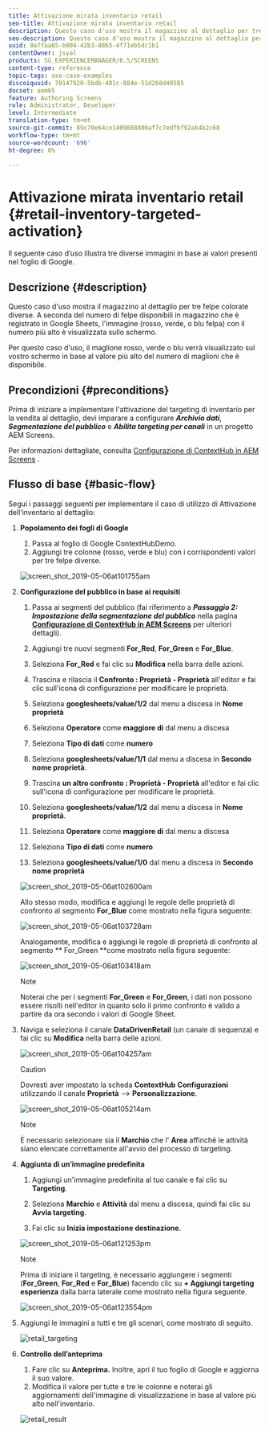 ```yaml
---
title: Attivazione mirata inventario retail
seo-title: Attivazione mirata inventario retail
description: Questo caso d'uso mostra il magazzino al dettaglio per tre felpe colorate diverse. A seconda del numero di felpe disponibili in magazzino che è registrato in Google Sheets, l'immagine (rosso, verde, o blu felpa) con il numero più alto è visualizzata sullo schermo.
seo-description: Questo caso d'uso mostra il magazzino al dettaglio per tre felpe colorate diverse. A seconda del numero di felpe disponibili in magazzino che è registrato in Google Sheets, l'immagine (rosso, verde, o blu felpa) con il numero più alto è visualizzata sullo schermo.
uuid: 8e7faa65-b004-42b3-8865-4f71eb5dc1b1
contentOwner: jsyal
products: SG_EXPERIENCEMANAGER/6.5/SCREENS
content-type: reference
topic-tags: use-case-examples
discoiquuid: 70147920-5bdb-401c-884e-51d268d40585
docset: aem65
feature: Authoring Screens
role: Administrator, Developer
level: Intermediate
translation-type: tm+mt
source-git-commit: 89c70e64ce1409888800af7c7edfbf92ab4b2c68
workflow-type: tm+mt
source-wordcount: '696'
ht-degree: 0%

---
```



# Attivazione mirata inventario retail {#retail-inventory-targeted-activation}

Il seguente caso d’uso illustra tre diverse immagini in base ai valori presenti nel foglio di Google.

## Descrizione {#description}

Questo caso d&#39;uso mostra il magazzino al dettaglio per tre felpe colorate diverse. A seconda del numero di felpe disponibili in magazzino che è registrato in Google Sheets, l&#39;immagine (rosso, verde, o blu felpa) con il numero più alto è visualizzata sullo schermo.

Per questo caso d&#39;uso, il maglione rosso, verde o blu verrà visualizzato sul vostro schermo in base al valore più alto del numero di maglioni che è disponibile.

## Precondizioni {#preconditions}

Prima di iniziare a implementare l&#39;attivazione del targeting di inventario per la vendita al dettaglio, devi imparare a configurare ***Archivio dati***, ***Segmentazione del pubblico*** e ***Abilita targeting per canali*** in un progetto AEM Screens.

Per informazioni dettagliate, consulta [Configurazione di ContextHub in AEM Screens](configuring-context-hub.md) .

## Flusso di base {#basic-flow}

Segui i passaggi seguenti per implementare il caso di utilizzo di Attivazione dell’inventario al dettaglio:

1. **Popolamento dei fogli di Google**

   1. Passa al foglio di Google ContextHubDemo.
   1. Aggiungi tre colonne (rosso, verde e blu) con i corrispondenti valori per tre felpe diverse.

   ![screen_shot_2019-05-06at101755am](assets/screen_shot_2019-05-06at101755am.png)

1. **Configurazione del pubblico in base ai requisiti**

   1. Passa ai segmenti del pubblico (fai riferimento a ***Passaggio 2: Impostazione della segmentazione del pubblico*** nella pagina **[Configurazione di ContextHub in AEM Screens](configuring-context-hub.md)** per ulteriori dettagli).

   1. Aggiungi tre nuovi segmenti **For_Red**, **For_Green** e **For_Blue**.

   1. Seleziona **For_Red** e fai clic su **Modifica** nella barra delle azioni.

   1. Trascina e rilascia il **Confronto : Proprietà - Proprietà** all&#39;editor e fai clic sull&#39;icona di configurazione per modificare le proprietà.
   1. Seleziona **googlesheets/value/1/2** dal menu a discesa in **Nome proprietà**

   1. Seleziona **Operatore** come **maggiore di** dal menu a discesa

   1. Seleziona **Tipo di dati** come **numero**

   1. Seleziona **googlesheets/value/1/1** dal menu a discesa in **Secondo nome proprietà**.

   1. Trascina **un altro confronto : Proprietà - Proprietà** all&#39;editor e fai clic sull&#39;icona di configurazione per modificare le proprietà.
   1. Seleziona **googlesheets/value/1/2** dal menu a discesa in **Nome proprietà**.

   1. Seleziona **Operatore** come **maggiore di** dal menu a discesa

   1. Seleziona **Tipo di dati** come **numero**

   1. Seleziona **googlesheets/value/1/0** dal menu a discesa in **Secondo nome proprietà**

   ![screen_shot_2019-05-06at102600am](assets/screen_shot_2019-05-06at102600am.png)

   Allo stesso modo, modifica e aggiungi le regole delle proprietà di confronto al segmento **For_Blue** come mostrato nella figura seguente:

   ![screen_shot_2019-05-06at103728am](assets/screen_shot_2019-05-06at103728am.png)

   Analogamente, modifica e aggiungi le regole di proprietà di confronto al segmento ** For_Green **come mostrato nella figura seguente:

   ![screen_shot_2019-05-06at103418am](assets/screen_shot_2019-05-06at103418am.png)

   >[!NOTE]
   >
   >Noterai che per i segmenti **For_Green** e **For_Green**, i dati non possono essere risolti nell&#39;editor in quanto solo il primo confronto è valido a partire da ora secondo i valori di Google Sheet.

1. Naviga e seleziona il canale **DataDrivenRetail** (un canale di sequenza) e fai clic su **Modifica** nella barra delle azioni.

   ![screen_shot_2019-05-06at104257am](assets/screen_shot_2019-05-06at104257am.png)

   >[!CAUTION]
   >
   >Dovresti aver impostato la scheda **ContextHub** **Configurazioni** utilizzando il canale **Proprietà** —> **Personalizzazione**.

   ![screen_shot_2019-05-06at105214am](assets/screen_shot_2019-05-06at105214am.png)

   >[!NOTE]
   È necessario selezionare sia il **Marchio** che l&#39; **Area** affinché le attività siano elencate correttamente all&#39;avvio del processo di targeting.

1. **Aggiunta di un’immagine predefinita**

   1. Aggiungi un&#39;immagine predefinita al tuo canale e fai clic su **Targeting**.
   1. Seleziona **Marchio** e **Attività** dal menu a discesa, quindi fai clic su **Avvia targeting**.

   1. Fai clic su **Inizia impostazione destinazione**.

   ![screen_shot_2019-05-06at121253pm](assets/screen_shot_2019-05-06at121253pm.png)

   >[!NOTE]
   Prima di iniziare il targeting, è necessario aggiungere i segmenti (**For_Green**, **For_Red** e **For_Blue**) facendo clic su **+ Aggiungi targeting esperienza** dalla barra laterale come mostrato nella figura seguente.

   ![screen_shot_2019-05-06at123554pm](assets/screen_shot_2019-05-06at123554pm.png)

1. Aggiungi le immagini a tutti e tre gli scenari, come mostrato di seguito.

   ![retail_targeting](assets/retail_targeting.gif)

1. **Controllo dell’anteprima**

   1. Fare clic su **Anteprima.** Inoltre, apri il tuo foglio di Google e aggiorna il suo valore.
   1. Modifica il valore per tutte e tre le colonne e noterai gli aggiornamenti dell&#39;immagine di visualizzazione in base al valore più alto nell&#39;inventario.

   ![retail_result](assets/retail_result.gif)

